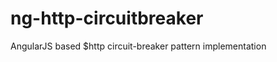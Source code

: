 ng-http-circuitbreaker
======================

AngularJS based $http circuit-breaker pattern implementation
